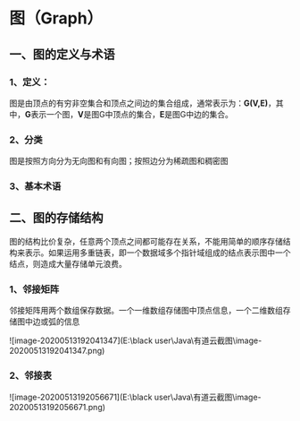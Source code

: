# **图（Graph）**

## **一、图的定义与术语**

### **1、定义：**

图是由顶点的有穷非空集合和顶点之间边的集合组成，通常表示为：**G(V,E)**，其中，**G**表示一个图，**V**是图G中顶点的集合，**E**是图G中边的集合。

### **2、分类**

图是按照方向分为无向图和有向图；按照边分为稀疏图和稠密图

### **3、基本术语**



## **二、图的存储结构**

图的结构比价复杂，任意两个顶点之间都可能存在关系，不能用简单的顺序存储结构来表示。如果运用多重链表，即一个数据域多个指针域组成的结点表示图中一个结点，则造成大量存储单元浪费。

### **1、邻接矩阵**

邻接矩阵用两个数组保存数据。一个一维数组存储图中顶点信息，一个二维数组存储图中边或弧的信息

![image-20200513192041347](E:\black user\Java\有道云截图\image-20200513192041347.png)

### 2、邻接表

![image-20200513192056671](E:\black user\Java\有道云截图\image-20200513192056671.png)